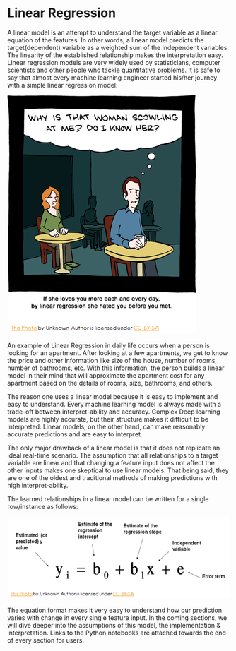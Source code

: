 # Linear Regression

A linear model is an attempt to understand the target variable as a linear equation of the features. In other words, a linear model predicts the target\(dependent\) variable as a weighted sum of the independent variables. The linearity of the established relationship makes the interpretation easy. Linear regression models are very widely used by statisticians, computer scientists and other people who tackle quantitative problems. It is safe to say that almost every machine learning engineer started his/her journey with a simple linear regression model. 

![](../../.gitbook/assets/image%20%2898%29.png)

An example of Linear Regression in daily life occurs when a person is looking for an apartment. After looking at a few apartments, we get to know the price and other information like size of the house, number of rooms, number of bathrooms, etc. With this information, the person builds a linear model in their mind that will approximate the apartment cost for any apartment based on the details of rooms, size, bathrooms, and others.

The reason one uses a linear model because it is easy to implement and easy to understand. Every machine learning model is always made with a trade-off between interpret-ability and accuracy. Complex Deep learning models are highly accurate, but their structure makes it difficult to be interpreted. Linear models, on the other hand, can make reasonably accurate predictions and are easy to interpret.

 The only major drawback of a linear model is that it does not replicate an ideal real-time scenario. The assumption that all relationships to a target variable are linear and that changing a feature input does not affect the other inputs makes one skeptical to use linear models. That being said, they are one of the oldest and traditional methods of making predictions with high interpret-ability. 

The learned relationships  in a linear model can be written for a single row/instance as follows:

![](../../.gitbook/assets/image%20%28100%29.png)

The equation format makes it very easy to understand how our prediction varies with change in every single feature input. In the coming sections, we will dive deeper into the assumptions of this model, the implementation & interpretation. Links to the Python notebooks are attached towards the end of every section for users.

